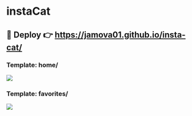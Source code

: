 # instaCat
## :rocket: Deploy :point_right: https://jamova01.github.io/insta-cat/
### Template: home/
![](https://res.cloudinary.com/dvovmo7yu/image/upload/v1667954602/insta-cat/index_kh3wys.jpg)
### Template: favorites/
![](https://res.cloudinary.com/dvovmo7yu/image/upload/v1667954658/insta-cat/favorites_nfznvq.jpg)
